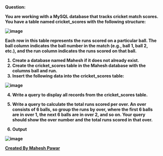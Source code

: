 <b>Question:<b>

You are working with a MySQL database that tracks cricket match scores. You have a table named cricket_scores with the following structure:

![image](https://github.com/user-attachments/assets/1274d423-af1a-4010-9c0d-cc189d90e7ef)

Each row in this table represents the runs scored on a particular ball. The ball column indicates the ball number in the match (e.g., ball 1, ball 2, etc.), and the run column indicates the runs scored on that ball.
1.	Create a database named Mahesh if it does not already exist.
2.	Create the cricket_scores table in the Mahesh database with the columns ball and run.
3.	Insert the following data into the cricket_scores table:

![image](https://github.com/user-attachments/assets/dd4152b7-7f8e-401f-8e02-fe96f3edebac)


4.	Write a query to display all records from the cricket_scores table.
5.	Write a query to calculate the total runs scored per over. An over consists of 6 balls, so group the runs by over, where the first 6 balls are in over 1, the next 6 balls are in over 2, and so on. Your query should show the over number and the total runs scored in that over.

6.	<b>Output<b>

![image](https://github.com/user-attachments/assets/9fc4db30-2053-497f-bfb8-761f4189ad86)

[Created By Mahesh Pawar](https://github.com/Mahesh-Pawar-02)
